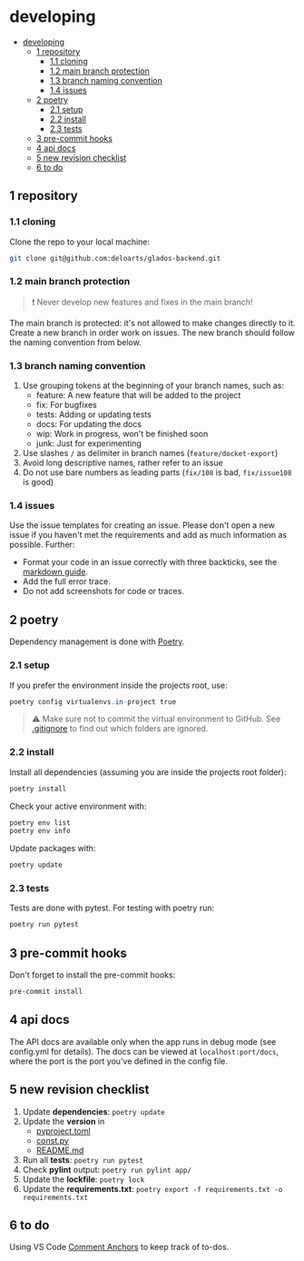 # developing

- [developing](#developing)
  - [1 repository](#1-repository)
    - [1.1 cloning](#11-cloning)
    - [1.2 main branch protection](#12-main-branch-protection)
    - [1.3 branch naming convention](#13-branch-naming-convention)
    - [1.4 issues](#14-issues)
  - [2 poetry](#2-poetry)
    - [2.1 setup](#21-setup)
    - [2.2 install](#22-install)
    - [2.3 tests](#23-tests)
  - [3 pre-commit hooks](#3-pre-commit-hooks)
  - [4 api docs](#4-api-docs)
  - [5 new revision checklist](#5-new-revision-checklist)
  - [6 to do](#6-to-do)

## 1 repository

### 1.1 cloning

Clone the repo to your local machine:

```bash
git clone git@github.com:deloarts/glados-backend.git
```

### 1.2 main branch protection

> ❗️ Never develop new features and fixes in the main branch!

The main branch is protected: it's not allowed to make changes directly to it. Create a new branch in order work on issues. The new branch should follow the naming convention from below.

### 1.3 branch naming convention

1. Use grouping tokens at the beginning of your branch names, such as:
    - feature: A new feature that will be added to the project
    - fix: For bugfixes
    - tests: Adding or updating tests
    - docs: For updating the docs
    - wip: Work in progress, won't be finished soon
    - junk: Just for experimenting
2. Use slashes `/` as delimiter in branch names (`feature/docket-export`)
3. Avoid long descriptive names, rather refer to an issue
4. Do not use bare numbers as leading parts (`fix/108` is bad, `fix/issue108` is good)

### 1.4 issues

Use the issue templates for creating an issue. Please don't open a new issue if you haven't met the requirements and add as much information as possible. Further:

- Format your code in an issue correctly with three backticks, see the [markdown guide](https://docs.github.com/en/get-started/writing-on-github/getting-started-with-writing-and-formatting-on-github/basic-writing-and-formatting-syntax).
- Add the full error trace.
- Do not add screenshots for code or traces.

## 2 poetry

Dependency management is done with [Poetry](https://python-poetry.org/).

### 2.1 setup

If you prefer the environment inside the projects root, use:

```powershell
poetry config virtualenvs.in-project true
```

> ⚠️ Make sure not to commit the virtual environment to GitHub. See [.gitignore](.gitignore) to find out which folders are ignored.

### 2.2 install

Install all dependencies (assuming you are inside the projects root folder):

```powershell
poetry install
```

Check your active environment with:

```powershell
poetry env list
poetry env info
```

Update packages with:

```powershell
poetry update
```

### 2.3 tests

Tests are done with pytest. For testing with poetry run:

```powershell
poetry run pytest
```

## 3 pre-commit hooks

Don't forget to install the pre-commit hooks:

```powershell
pre-commit install
```

## 4 api docs

The API docs are available only when the app runs in debug mode (see config.yml for details).
The docs can be viewed at `localhost:port/docs`, where the port is the port you've defined in the config file.

## 5 new revision checklist

1. Update **dependencies**: `poetry update`
2. Update the **version** in
   - [pyproject.toml](pyproject.toml)
   - [const.py](app/const.py)
   - [README.md](README.md)
3. Run all **tests**: `poetry run pytest`
4. Check **pylint** output: `poetry run pylint app/`
5. Update the **lockfile**: `poetry lock`
6. Update the **requirements.txt**: `poetry export -f requirements.txt -o requirements.txt`

## 6 to do

Using VS Code [Comment Anchors](https://marketplace.visualstudio.com/items?itemName=ExodiusStudios.comment-anchors) to keep track of to-dos.
